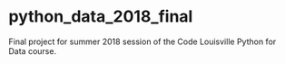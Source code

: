 # python_data_2018_final
Final project for summer 2018 session of the Code Louisville Python for Data course.
